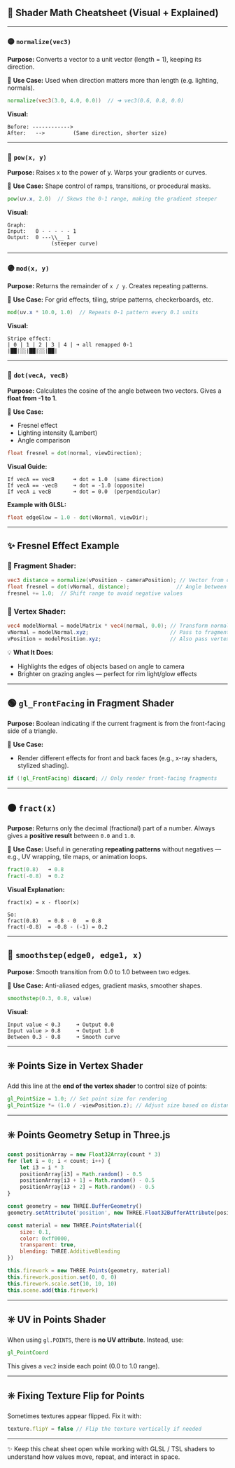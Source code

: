 ## 🎨 Shader Math Cheatsheet (Visual + Explained)

---

### 🟡 `normalize(vec3)`

**Purpose:** Converts a vector to a unit vector (length = 1), keeping its direction.

📌 **Use Case:** Used when direction matters more than length (e.g. lighting, normals).

```glsl
normalize(vec3(3.0, 4.0, 0.0))  // ➜ vec3(0.6, 0.8, 0.0)
```

**Visual:**

```
Before: ------------>
After:   -->         (Same direction, shorter size)
```

---

### 🔵 `pow(x, y)`

**Purpose:** Raises x to the power of y. Warps your gradients or curves.

📌 **Use Case:** Shape control of ramps, transitions, or procedural masks.

```glsl
pow(uv.x, 2.0)  // Skews the 0-1 range, making the gradient steeper
```

**Visual:**

```
Graph:
Input:   0 - - - - - 1
Output:  0 ---\\__ 1
              (steeper curve)
```

---

### 🟣 `mod(x, y)`

**Purpose:** Returns the remainder of `x / y`. Creates repeating patterns.

📌 **Use Case:** For grid effects, tiling, stripe patterns, checkerboards, etc.

```glsl
mod(uv.x * 10.0, 1.0)  // Repeats 0-1 pattern every 0.1 units
```

**Visual:**

```
Stripe effect:
| 0 | 1 | 2 | 3 | 4 | ➜ all remapped 0-1
|██|░░|██|░░|██|
```

---

### 🔴 `dot(vecA, vecB)`

**Purpose:** Calculates the cosine of the angle between two vectors.
Gives a **float from -1 to 1**.

📌 **Use Case:**

* Fresnel effect
* Lighting intensity (Lambert)
* Angle comparison

```glsl
float fresnel = dot(normal, viewDirection);
```

**Visual Guide:**

```
If vecA == vecB      ➜ dot = 1.0  (same direction)
If vecA == -vecB     ➜ dot = -1.0 (opposite)
If vecA ⊥ vecB       ➜ dot = 0.0  (perpendicular)
```

**Example with GLSL:**

```glsl
float edgeGlow = 1.0 - dot(vNormal, viewDir);
```

---

## ✨ Fresnel Effect Example

### 🧪 Fragment Shader:

```glsl
vec3 distance = normalize(vPosition - cameraPosition); // Vector from camera to pixel
float fresnel = dot(vNormal, distance);               // Angle between view & normal
fresnel += 1.0;  // Shift range to avoid negative values
```

### 🧱 Vertex Shader:

```glsl
vec4 modelNormal = modelMatrix * vec4(normal, 0.0); // Transform normal to world space
vNormal = modelNormal.xyz;                          // Pass to fragment
vPosition = modelPosition.xyz;                      // Also pass vertex world position
```

💡 **What It Does:**

* Highlights the edges of objects based on angle to camera
* Brighter on grazing angles — perfect for rim light/glow effects

---

## 🟢 `gl_FrontFacing` in Fragment Shader

**Purpose:** Boolean indicating if the current fragment is from the front-facing side of a triangle.

📌 **Use Case:**

* Render different effects for front and back faces (e.g., x-ray shaders, stylized shading).

```glsl
if (!gl_FrontFacing) discard; // Only render front-facing fragments
```

---

## 🟠 `fract(x)`

**Purpose:** Returns only the decimal (fractional) part of a number. Always gives a **positive result** between `0.0` and `1.0`.

📌 **Use Case:** Useful in generating **repeating patterns** without negatives — e.g., UV wrapping, tile maps, or animation loops.

```glsl
fract(0.8)   ➜ 0.8
fract(-0.8)  ➜ 0.2
```

**Visual Explanation:**

```
fract(x) = x - floor(x)

So:
fract(0.8)   = 0.8 - 0   = 0.8
fract(-0.8)  = -0.8 - (-1) = 0.2
```

---

## 🧵 `smoothstep(edge0, edge1, x)`

**Purpose:** Smooth transition from 0.0 to 1.0 between two edges.

📌 **Use Case:** Anti-aliased edges, gradient masks, smoother shapes.

```glsl
smoothstep(0.3, 0.8, value)
```

**Visual:**

```
Input value < 0.3     ➜ Output 0.0
Input value > 0.8     ➜ Output 1.0
Between 0.3 - 0.8     ➜ Smooth curve
```

---

## ✳️ Points Size in Vertex Shader

Add this line at the **end of the vertex shader** to control size of points:

```glsl
gl_PointSize = 1.0; // Set point size for rendering
gl_PointSize *= (1.0 / -viewPosition.z); // Adjust size based on distance from camera
```

---

## ✳️ Points Geometry Setup in Three.js

```js
const positionArray = new Float32Array(count * 3)
for (let i = 0; i < count; i++) {
    let i3 = i * 3
    positionArray[i3] = Math.random() - 0.5
    positionArray[i3 + 1] = Math.random() - 0.5
    positionArray[i3 + 2] = Math.random() - 0.5
}

const geometry = new THREE.BufferGeometry()
geometry.setAttribute('position', new THREE.Float32BufferAttribute(positionArray, 3))

const material = new THREE.PointsMaterial({
    size: 0.1,
    color: 0xff0000,
    transparent: true,
    blending: THREE.AdditiveBlending
})

this.firework = new THREE.Points(geometry, material)
this.firework.position.set(0, 0, 0)
this.firework.scale.set(10, 10, 10)
this.scene.add(this.firework)
```

---

## ✳️ UV in Points Shader

When using `gl.POINTS`, there is **no UV attribute**. Instead, use:

```glsl
gl_PointCoord
```

This gives a `vec2` inside each point (0.0 to 1.0 range).

---

## ✳️ Fixing Texture Flip for Points

Sometimes textures appear flipped. Fix it with:

```js
texture.flipY = false // Flip the texture vertically if needed
```

---

✨ Keep this cheat sheet open while working with GLSL / TSL shaders to understand how values move, repeat, and interact in space.
